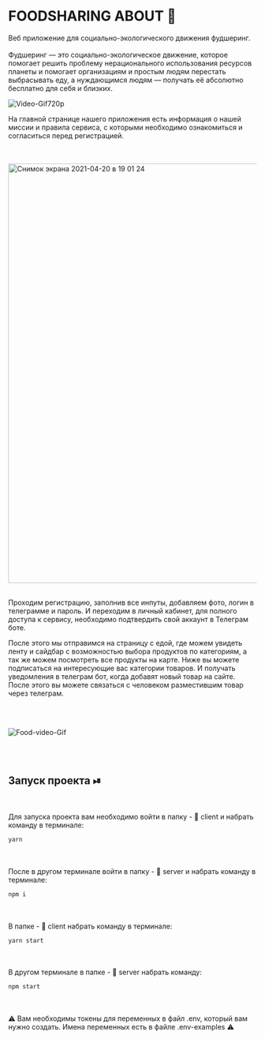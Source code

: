 




# FOODSHARING ABOUT 🥑

Веб приложение для социально-экологического движения фудшеринг. 
<br/>
<br/>
Фудшеринг — это социально-экологическое движение, которое помогает решить проблему нерационального использования ресурсов планеты и помогает организациям и простым людям перестать выбрасывать еду, а нуждающимся людям — получать её абсолютно бесплатно для себя и близких.


![Video-Gif720p](https://user-images.githubusercontent.com/74073463/115406975-554cf400-a1f8-11eb-9bde-af02fe599781.gif)


На главной странице нашего приложения есть информация о нашей миссии  и правила сервиса, с которыми необходимо ознакомиться и согласиться перед регистрацией.

<br/>
<br/>

<img width="850" alt="Снимок экрана 2021-04-20 в 19 01 24" src="https://user-images.githubusercontent.com/64028251/115428285-e9c05200-a20a-11eb-9cda-71271a71ed15.png">

<br/>
<br/>

Проходим регистрацию, заполнив все инпуты, добавляем фото, логин в телеграмме и пароль. И переходим в личный кабинет, для полного доступа к сервису, необходимо подтвердить свой аккаунт в Телеграм боте.

После этого мы отправимся на страницу с едой, где можем увидеть ленту и сайдбар с возможностью выбора продуктов по категориям, а так же можем посмотреть все продукты на карте. Ниже вы можете подписаться на интересующие вас категории товаров. И получать уведомления в телеграм бот, когда добавят новый товар на сайте. После этого вы можете связаться с человеком разместившим товар через телеграм.

<br/>
<br/>

![Food-video-Gif](https://user-images.githubusercontent.com/64028251/115431751-4ffaa400-a20e-11eb-9be3-3808e1ae36bf.gif)

<br/>
<br/>

## Запуск проекта ⏯
<br/>
<br/>
Для запуска проекта вам необходимо войти в папку - 📂 client и набрать команду в терминале:

```javascript
yarn
```

<br/>
<br/>
После в другом терминале войти в папку - 📂 server и набрать команду в терминале:

```javascript
npm i
```

<br/>
<br/>
В папке - 📂 client набрать команду в терминале:

```javascript
yarn start
```

<br/>
<br/>
В другом терминале в папке - 📂 server набрать команду:

```javascript
npm start
```
<br/>
<br/>
⚠️ Вам необходимы токены для переменных в файл .env, который вам нужно создать. Имена переменных есть в файле .env-examples ⚠️
